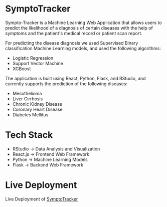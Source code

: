 # SymptoTracker

Sympto-Tracker is a Machine Learning Web Application that allows users to predict the likelihood of a diagnosis of certain diseases with the help of symptoms and the
patient's medical record or patient scan report. 

For predicting the disease diagnosis we used Supervised Binary classification Machine Learning models, and used the following algorithms:

* Logistic Regression
* Support Vector Machine
* XGBoost

The application is built using React, Python, Flask, and RStudio, and currently supports the prediction of the following diseases:

* Mesothelioma
* Liver Cirrhosis
* Chronic Kidney Disease
* Coronary Heart Disease
* Diabetes Mellitus

# Tech Stack

* RStudio -> Data Analysis and Visualization
* React.js -> Frontend Web Framework
* Python -> Machine Learning Models
* Flask -> Backend Web Framework

# Live Deployment

Live Deployment of [SymptoTracker](https://sympto-tracker.vercel.app/)


